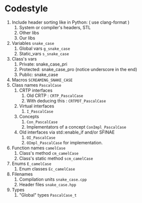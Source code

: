 # Codestyle

1. Include header sorting like in Python: ( use clang-format )
    1. System or compiler's headers, STL
    2. Other libs
    3. Our libs
2. Variables `snake_case`
	1. Global vars `g_snake_case`
	2. Static_vars `s_snake_case`  
3. Class's vars
	1. Private: snake_case_pri
	2. Protected: snake_case_pro (notice underscore in the end)
	3. Public: snake_case
4. Macros `SCREAMING_SNAKE_CASE`
5. Class names `PascalCase`
	1. CRTP interfaces
		1. Old CRTP : `CRTP_PascalCase`
		2. With deducing this : `CRTPDT_PascalCase`
	2. Virtual interfaces
		1. `I_PascalCase`
	3. Concepts
		1. `Con_PascalCase`
		2. Implementators of a concept `ConImpl_PascalCase`
    4. Old interfaces via std::enable_if and/or SFINAE
        1. `OI_PascalCase`
        2. `OImpl_PascalCase` for implementation.
6. Function names `camelCase`
	1. Class's method `cm_camelCase`
	2. Class's static method `scm_camelCase`
7. Enums `E_camelCase`
    1. Enum classes `Ec_camelCase`
8. Filenames
    1. Compilation units `snake_case.cpp`
    2. Header files `snake_case.hpp`
9. Types
    1. "Global" types `PascalCase_t`
